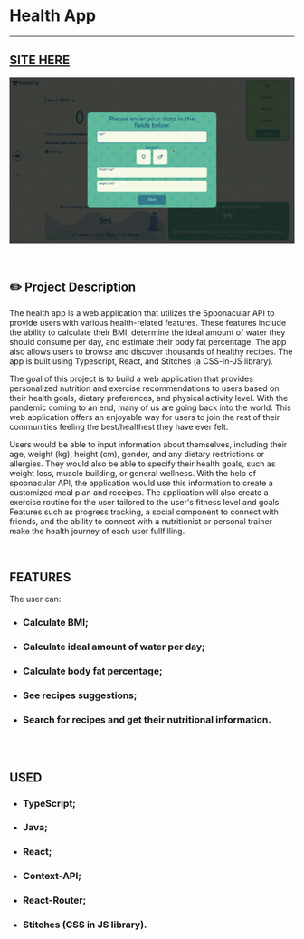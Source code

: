 # Health App
---

## [SITE HERE](https://isabdch.github.io/health-app/#/)

![](https://github.com/MsDerp/CalCommit-Hackathon/blob/0edf5a92a8e71308f89d3a7dcdb4094fe6501c05/Hackathon-main/Screen%20Recording%202023-01-08%20at%209.05.47%20AM%20(1).gif)

<br />

## ✏️ Project Description

The health app is a web application that utilizes the Spoonacular API to provide users with various health-related features. These features include the ability to calculate their BMI, determine the ideal amount of water they should consume per day, and estimate their body fat percentage. The app also allows users to browse and discover thousands of healthy recipes. The app is built using Typescript, React, and Stitches (a CSS-in-JS library).


The goal of this project is to build a web application that provides personalized nutrition and exercise recommendations to users based on their health goals, dietary preferences, and physical activity level. With the pandemic coming to an end, many of us are going back into the world. This web application offers an enjoyable way for users to join the rest of their communities feeling the best/healthest they have ever felt.

Users would be able to input information about themselves, including their age, weight (kg), height (cm), gender, and any dietary restrictions or allergies. They would also be able to specify their health goals, such as weight loss, muscle building, or general wellness. With the help of spoonacular API, the application would use this information to create a customized meal plan and receipes. The application will also create a exercise routine for the user tailored to the user's fitness level and goals. Features such as progress tracking, a social component to connect with friends, and the ability to connect with a nutritionist or personal trainer make the health journey of each user fullfilling. 



<br />

## FEATURES

The user can:

- ### Calculate BMI;
- ### Calculate ideal amount of water per day;
- ### Calculate body fat percentage;
- ### See recipes suggestions;
- ### Search for recipes and get their nutritional information.

<br />

<br />

## USED

- ### TypeScript;

- ### Java;

- ### React;

- ### Context-API;

- ### React-Router;

- ### Stitches (CSS in JS library).

